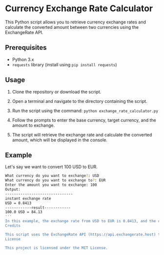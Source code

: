 # Currency Exchange Rate Calculator

This Python script allows you to retrieve currency exchange rates and calculate the converted amount between two currencies using the ExchangeRate API.

## Prerequisites

- Python 3.x
- `requests` library (install using `pip install requests`)

## Usage

1. Clone the repository or download the script.

2. Open a terminal and navigate to the directory containing the script.

3. Run the script using the command: `python exchange_rate_calculator.py`

4. Follow the prompts to enter the base currency, target currency, and the amount to exchange.

5. The script will retrieve the exchange rate and calculate the converted amount, which will be displayed in the console.

## Example

Let's say we want to convert 100 USD to EUR.

```bash
What currency do you want to exchange?: USD
What currency do you want to exchange to?: EUR
Enter the amount you want to exchange: 100
Output:
-------------------------------
instant exchange rate
USD = 0.8413
------------result------------
100.0 USD = 84.13
'''
In this example, the exchange rate from USD to EUR is 0.8413, and the converted amount is 84.13 EUR.
Credits

This script uses the ExchangeRate API (https://api.exchangerate.host) to retrieve currency exchange rates.
License

This project is licensed under the MIT License.
